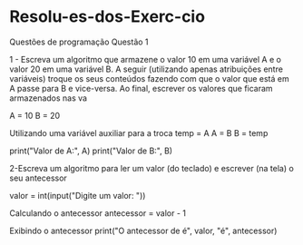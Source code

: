 # Resolu-es-dos-Exerc-cio
Questões de programação
Questão 1 

1 - Escreva um algoritmo que armazene o valor 10 em uma variável A e o valor 20 em uma variável B. A seguir (utilizando apenas atribuições entre variáveis) troque os seus conteúdos fazendo com que o valor que está em A passe para B e vice-versa. Ao final, escrever os valores que ficaram armazenados nas va


A = 10
B = 20

 Utilizando uma variável auxiliar para a troca
temp = A
A = B
B = temp

print("Valor de A:", A)
print("Valor de B:", B)

2-Escreva um algoritmo para ler um valor (do teclado) e escrever (na tela) o seu antecessor

valor = int(input("Digite um valor: "))

Calculando o antecessor
antecessor = valor - 1

 Exibindo o antecessor
print("O antecessor de é", valor, "é", antecessor)

